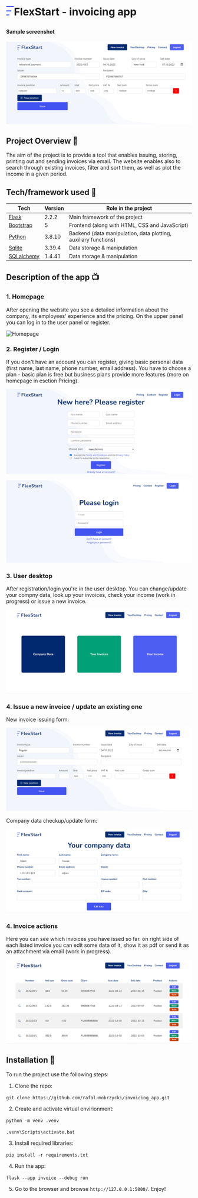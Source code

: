 <h1 align="left">

<br>

<p align="left">
<img src="static\assets\img\logo.png"  alt="Logo">FlexStart - invoicing app
</p>

</h1>

<h4 align="left">Sample screenshot</h4>

<p align="left">
  <a >
    <img src="static\assets\img\screenshots\general_screen.jpg"
         alt="Screenshot">
  </a>
</p>

## Project Overview 🎉

The aim of the project is to provide a tool that enables issuing, storing, printing out and sending invoices via email. The website enables also to search through existing invoices, filter and sort them, as well as plot the income in a given period.

## Tech/framework used 🔧

| Tech | Version | Role in the project |
| - | - | - |
| [Flask](https://flask.palletsprojects.com/en/2.2.x/) | 2.2.2 | Main framework of the project |
| [Bootstrap](https://getbootstrap.com/) | 5 | Frontend (along with HTML, CSS and JavaScript) |
| [Python](https://www.python.org/) | 3.8.10 | Backend (data manipulation, data plotting, auxiliary functions) |
| [Sqlite](https://www.sqlite.org/index.html) | 3.39.4 | Data storage & manipulation |
| [SQLalchemy](https://www.sqlalchemy.org/) | 1.4.41 | Data storage & manipulation |


## Description of the app 📺

### 1. Homepage

<p align="left">
After opening the website you see a detailed information about the company, its employees' experience and the pricing. On the upper panel you can log in to the user panel or register.</p>
<p><img src="static\assets\img\screenshots\homepage.jpg" alt="Homepage">
</p>
<p align="left">

### 2. Register / Login

If you don't have an account you can register, giving basic personal data (first name, last name, phone number, email address). You have to choose a plan - basic plan is free but business plans provide more features (more on homepage in esction Pricing).
<p><img src="static\assets\img\screenshots\register.jpg" alt="Register"></p>
</p>
<p align="left">
    <img src="static\assets\img\screenshots\login.jpg" alt="Login">
</p>

<p align="left">

### 3. User desktop

After registration/login you're in the user desktop. You can change/update your compny data, look up your invoices, check your income (work in progress) or issue a new invoice.</p>
<p><img src="static\assets\img\screenshots\registered_user.jpg" alt="User desktop">
</p>
<p align="left">

### 4. Issue a new invoice / update an existing one

New invoice issuing form:</p>
<p><img src="static\assets\img\screenshots\new_invoice.jpg" alt="New invoice">
</p>

<p align="left">
Company data checkup/update form:</p>
<p><img src="static\assets\img\screenshots\your_company_data.jpg" alt="Company data">
</p>
<p align="left">

### 4. Invoice actions

Here you can see which invoices you have issed so far. on right side of each listed invoice you can edit some data of it, show it as pdf or send it as an attachment via email (work in progress).</p>
<p><img src="static\assets\img\screenshots\your_invoices.jpg" alt="All invoices">
</p>

<!-- ## Code Example/Issues 🔍 -->


## Installation 💾

To run the project use the following steps:
1. Clone the repo:

`git clone https://github.com/rafal-mokrzycki/invoicing_app.git`

2. Create and activate virtual envirionment:

`python -m venv .venv`

`.venv\Scripts\activate.bat`

3. Install required libraries:

`pip install -r requirements.txt`

4. Run the app:

`flask --app invoice --debug run`

5. Go to the browser and browse `http://127.0.0.1:5000/`. Enjoy!

<!-- ## Available scripts

| Command                   | Description                   |     |
| ------------------------- | ----------------------------- | --- |
| `npm run start`           | Open local server             |     |
| `npm run build`           | Create optimized build        |     |
| `npm run test`            | Run tests                     |     |


## Live 📍

## License 🔱 -->
